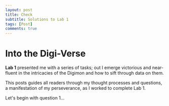 ```yaml
---
layout: post
title: Check
subtitle: Solutions to Lab 1
tags: [Post] 
comments: true
---
```


# Into the Digi-Verse

**Lab 1** presented me with a series of tasks; out I emerge victorious and near-fluent in the intricacies of the Digimon and how to sift through data on them.

This posts guides all readers through my thought processes and questions, a manifestation of my perseverance, as I worked to complete Lab 1. 

Let's begin with question 1...

